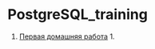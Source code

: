 # PostgreSQL_training
1. [Первая домашняя работа](https://github.com/FangahrA13/PostgreSQL_training/tree/main/first_homework)
   1. 
